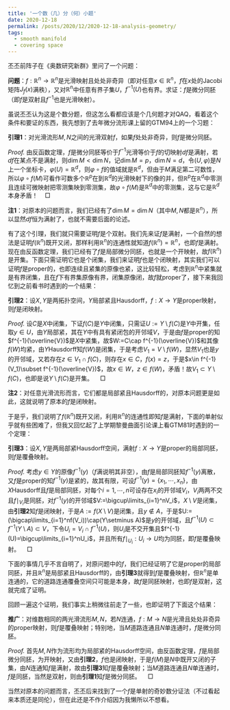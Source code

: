 ```yaml
---
title: '一个数（几）分（何）小题'
date: 2020-12-18
permalink: /posts/2020/12/2020-12-18-analysis-geometry/
tags:
  - smooth manifold
  - covering space
---
```


丕丕前阵子在《奥数研究新群》里问了一个问题：

**问题**：$f:\mathbb{R}^n\to\mathbb{R}^n$是光滑映射且处处非奇异（即对任意$x\in\mathbb{R}^n$，$f$在$x$处的Jacobi矩阵$J_f(x)$满秩），又对$\mathbb{R}^n$中任意有界子集$U$，$f^{-1}(U)$也有界。求证：$f$是微分同胚（即$f$是双射且$f^{-1}$也是光滑映射）。

虽说丕丕认为这是个数分题，但这怎么看都应该是个几何题才对QAQ，看着这个条件和要证的东西，我先想到了去年微分流形课上留的GTM94上的一个习题：

**引理1**：对光滑流形$M,N$之间的光滑双射$f$，如果$f$处处非奇异，则$f$是微分同胚。

*Proof.* 由反函数定理，$f$是微分同胚等价于$f^{-1}$光滑等价于$f$的切映射$df$是满射，若$df$在某点不是满射，则$\dim M<\dim N$，记$\dim M=p$，$\dim N=d$，令$(U,\varphi)$是$N$上一个坐标卡，$\varphi(U)=\mathbb{R}^d$，则$\varphi\circ f$的值域就是$\mathbb{R}^d$，但由于$M$满足第二可数性，所以$\varphi\circ f(M)$可看作可数多个$\mathbb{R}^p$在到$\mathbb{R}^d$的光滑映射下的像的并，但$\mathbb{R}^p$在$\mathbb{R}^d$中零测且连续可微映射把零测集映到零测集，故$\varphi\circ f(M)$是$\mathbb{R}^d$中的零测集，这与它是$\mathbb{R}^d$本身矛盾！$\quad\Box$

**注1**：对原本的问题而言，我们已经有了$\dim M=\dim N$（其中$M,N$都是$\mathbb{R}^n$），所以显然$df$恒为满射了，也就不需要后面的论述。

有了这个引理，我们就只需要证明$f$是个双射。我们先来证$f$是满射，一个自然的想法是证明$f(\mathbb{R}^n)$既开又闭，那样利用$\mathbb{R}^n$的连通性就知道$f(\mathbb{R}^n)=\mathbb{R}^n$，也即$f$是满射。现在由反函数定理，我们已经有了$f$是局部微分同胚，也就是一个开映射，故$f(\mathbb{R}^n)$是开集。下面只需证明它也是个闭集，我们来证明$f$也是个闭映射，其实我们可以证明$f$是proper的，也即连续且紧集的原像也紧，这比较轻松，考虑到$\mathbb{R}^n$中紧集就是有界闭集，且在$f$下有界集原像有界，闭集原像闭，故$f$就proper了，接下来我回忆到之前看书时遇到的一个结果：

**引理2**：设$X,Y$是两拓扑空间，$Y$局部紧且Hausdorff，$f:X\to Y$是proper映射，则$f$是闭映射。

*Proof.* 设$C$是$X$中闭集，下证$f(C)$是$Y$中闭集，只需证$U:=Y\setminus f(C)$是$Y$中开集，任取$y\in U$，由$Y$局部紧，其在$Y$中有具有紧闭包的开邻域$V$，于是由$f$是proper的知$f^{-1}(\overline{V})$是$X$中紧集，故$W:=C\cap f^{-1}(\overline{V})$和其像$f(W)$均紧，由$Y$Hausdorff知$f(W)$是闭集，于是考虑$V_1=V\setminus f(W)$，显然$V_1$也是$y$的开邻域，又若存在$z\in V_1\cap f(C)$，则存在$x\in C$，$f(x)=z$，于是$x\in f^{-1}(V_1)\subset f^{-1}(\overline{V})$，故$x\in W$，$z\in f(W)$，矛盾！故$V_1\subset Y\setminus f(C)$，也即是说$Y\setminus f(C)$是开集。$\quad\Box$

**注2**：对任意光滑流形而言，它们都是局部紧且Hausdorff的，对原本问题更是如此，这就说明了原本的$f$是闭映射。

于是乎，我们说明了$f(\mathbb{R}^n)$既开又闭，利用$\mathbb{R}^n$的连通性即知$f$是满射，下面的单射似乎就有些困难了，但我又回忆起了上学期黎曼曲面引论课上看GTM81时遇到的一个定理：

**引理3**：设$X,Y$是两局部紧Hausdorff空间，满射$f:X\to Y$是proper的局部同胚，则$f$是覆叠映射。

*Proof.* 考虑$y\in Y$的原像$f^{-1}(y)$（$f$满说明其非空），由$f$是局部同胚知$f^{-1}(y)$离散，又$f$是proper的知$f^{-1}(y)$是紧的，故其有限，可设$f^{-1}(y)=\{x_1,\cdots,x_n\}$，由$X$Hausdorff且$f$是局部同胚，对每个$i=1,\cdots,n$可设存在$x_i$的开邻域$V_i$，$V_i$两两不交且$f\mid_{V_i}$是同胚，对$f^{-1}(y)$的开邻域$V:=\bigcup\limits_{i=1}^nV_i$，$X\setminus V$是闭集，由**引理2**知$f$是闭映射，于是$A:=f(X\setminus V)$是闭集，且$y\notin A$，于是$U:=(\bigcap\limits_{i=1}^nf(V_i))\cap(Y\setminus A)$是$y$的开邻域，且$f^{-1}(U)\subset f^{-1}(Y\setminus A)\subset V$，下令$U_i=V_i\cap f^{-1}(U)$，则$U_i$是不交开集且$f^{-1}(U)=\bigcup\limits_{i=1}^nU_i$，并且所有$f\mid_{U_i}:U_i\to U$均为同胚，即$f$是覆叠映射。$\quad\Box$

下面的事情几乎不言自明了，对原问题中的$f$，我们已经证明了它是proper的局部同胚，并且$\mathbb{R}^n$是局部紧且Hausdorff的，由**引理3**就得到$f$是覆叠映射，但$\mathbb{R}^n$是单连通的，它的道路连通覆叠空间只可能是本身，故$f$是同胚映射，也即$f$是双射，这就完成了证明。

回顾一遍这个证明，我们事实上稍微往前走了一些，也即证明了下面这个结果：

**推广**：对维数相同的两光滑流形$M,N$，若$N$连通，$f:M\to N$是光滑且处处非奇异的proper映射，则$f$是覆叠映射；特别地，当$M$道路连通且$N$单连通时，$f$是微分同胚。

*Proof.* 首先$M,N$作为流形均为局部紧的Hausdorff空间，由反函数定理，$f$是局部微分同胚，为开映射，又由**引理2**，$f$也是闭映射，于是$f(M)$是$N$中既开又闭的子集，由$N$连通知$f$是满射，故由**引理3**知$f$是覆叠映射；当$M$道路连通且$N$单连通时，$f$是同胚，当然是双射，则由**引理1**知$f$是微分同胚。$\quad\Box$

当然对原本的问题而言，丕丕后来找到了一个$f$是单射的奇妙数分证法（不过看起来本质还是同伦），但在此还是不作介绍因为我懒所以不想看。